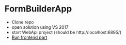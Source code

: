 # FormBuilderApp
* Clone repo
* open solution using VS 2017
* start WebApi project (should be http://localhost:6895/)
* [Run frontend part](https://dohly.github.io/formbuilder-app/)

